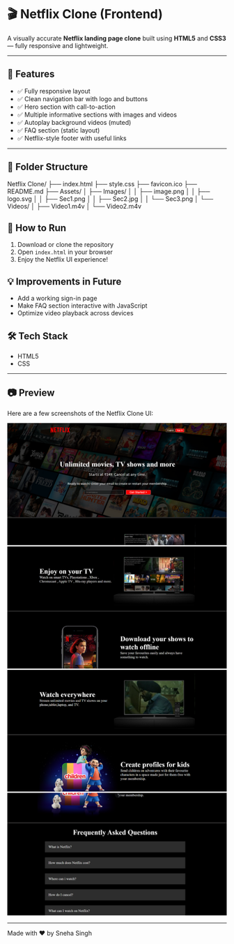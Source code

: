 # 🎬 Netflix Clone (Frontend)

A visually accurate **Netflix landing page clone** built using **HTML5** and **CSS3** — fully responsive and lightweight.

---

## 🚀 Features

- ✅ Fully responsive layout
- ✅ Clean navigation bar with logo and buttons
- ✅ Hero section with call-to-action
- ✅ Multiple informative sections with images and videos
- ✅ Autoplay background videos (muted)
- ✅ FAQ section (static layout)
- ✅ Netflix-style footer with useful links

---

## 📁 Folder Structure

Netflix Clone/
├── index.html
├── style.css
├── favicon.ico
├── README.md
├── Assets/
│ ├── Images/
│ │ ├── image.png
│ │ ├── logo.svg
│ │ ├── Sec1.png
│ │ ├── Sec2.jpg
│ │ └── Sec3.png
│ └── Videos/
│ ├── Video1.m4v
│ └── Video2.m4v

## 🚀 How to Run

1. Download or clone the repository
2. Open `index.html` in your browser
3. Enjoy the Netflix UI experience!

## 💡 Improvements in Future

- Add a working sign-in page
- Make FAQ section interactive with JavaScript
- Optimize video playback across devices

## 🛠️ Tech Stack

- HTML5
- CSS

---

## 📷 Preview

Here are a few screenshots of the Netflix Clone UI:

![Netflix Clone Preview 1](Assets/Images/Preview1.png)
![Netflix Clone Preview 2](Assets/Images/Preview2.png)
![Netflix Clone Preview 3](Assets/Images/Preview3.png)
![Netflix Clone Preview 4](Assets/Images/Preview4.png)

---


Made with ❤️ by Sneha Singh
